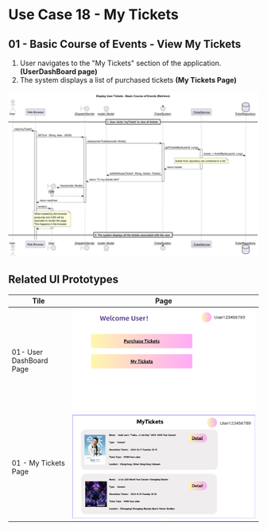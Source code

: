 # Use Case 18 - My Tickets

## 01 - Basic Course of Events - View My Tickets
1. User navigates to the "My Tickets" section of the application. **(UserDashBoard page)**
2. The system displays a list of purchased tickets **(My Tickets Page)**

![Use Case Name - Basic Course of Events](/03-design/usecases/images/18-my-tickets.png)

## Related UI Prototypes
| Tile                    | Page                                                    |
|-------------------------|---------------------------------------------------------|
| 01- User DashBoard Page | ![User Dash](/01-requirements/ui/03-user-dash-page.png) |
| 01 - My Tickets Page    | ![](/01-requirements/ui/21-my-tickets.png)              |